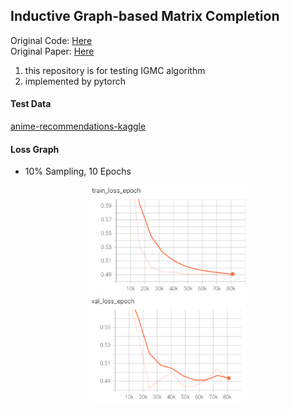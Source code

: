 ## Inductive Graph-based Matrix Completion

Original Code: [Here](https://github.com/muhanzhang/IGMC)  
Original Paper: [Here](https://openreview.net/pdf?id=ByxxgCEYDS)  

1) this repository is for testing IGMC algorithm  
2) implemented by pytorch  

#### Test Data  
[anime-recommendations-kaggle](https://www.kaggle.com/CooperUnion/anime-recommendations-database?select=rating.csv)  


#### Loss Graph  
- 10% Sampling, 10 Epochs  

<center><img src="/lightning_logs/train_loss.PNG" width="50%"></center>  

<center><img src="/lightning_logs/val_loss.PNG" width="50%"></center>  


